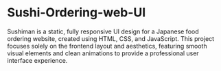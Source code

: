 # Sushi-Ordering-web-UI
Sushiman is a static, fully responsive UI design for a Japanese food ordering website, created using HTML, CSS, and JavaScript. This project focuses solely on the frontend layout and aesthetics, featuring smooth visual elements and clean animations to provide a professional user interface experience.
